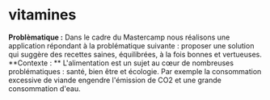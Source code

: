 # vitamines
**Problèmatique :**
Dans le cadre du Mastercamp nous réalisons une application répondant à la problématique suivante : proposer une solution qui suggère des recettes  saines,  équilibrées,  à  la  fois bonnes et vertueuses.
**Contexte : **
L'alimentation   est   un   sujet   au cœur   de   nombreuses problématiques    :    santé,    bien être  et  écologie.  Par  exemple  la consommation excessive de viande   engendre   l'émission   de CO2 et une grande consommation d'eau. 
